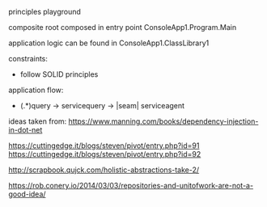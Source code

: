 principles playground

composite root composed in entry point ConsoleApp1.Program.Main

application logic can be found in ConsoleApp1.ClassLibrary1

constraints:
- follow SOLID principles

application flow:
- (.*)query -> servicequery -> |seam| serviceagent


ideas taken from:
https://www.manning.com/books/dependency-injection-in-dot-net

https://cuttingedge.it/blogs/steven/pivot/entry.php?id=91
https://cuttingedge.it/blogs/steven/pivot/entry.php?id=92

http://scrapbook.qujck.com/holistic-abstractions-take-2/

https://rob.conery.io/2014/03/03/repositories-and-unitofwork-are-not-a-good-idea/

